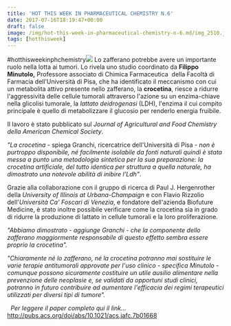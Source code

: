 ```yaml
---
title: 'HOT THIS WEEK IN PHARMACEUTICAL CHEMISTRY N.6'
date: 2017-07-16T18:19:47+00:00
draft: false
image: /img/hot-this-week-in-pharmaceutical-chemistry-n-6.md/img_2510.jpg
tags: [hotthisweek]
---
```


#hotthisweekinphchemistry[![](/img/hot-this-week-in-pharmaceutical-chemistry-n-6.md/img_2510.jpg)](https://silviavernotico.files.wordpress.com/2017/07/img_2510.jpg) Lo zafferano potrebbe avere un importante ruolo nella lotta ai tumori. Lo rivela uno studio coordinato da **Filippo Minutolo,** Professore associato di Chimica Farmaceutica  della Facoltà di Farmacia dell’Università di Pisa, che ha identificato il meccanismo con cui un metabolita attivo presente nello zafferano, la **crocetina**, riesce a ridurre l'aggressività delle cellule tumorali attraverso l'azione su un enzima-chiave nella glicolisi tumorale, la _lattato deidrogenasi_ (LDH), l'enzima il cui compito principale è quello di metabolizzare il glucosio per renderlo energia fruibile.

Il lavoro è stato pubblicato sul _Journal of Agricultural and Food Chemistry della American Chemical Society_.

_"La crocetina_ \- spiega Granchi, ricercatrice dell'Università di Pisa - _non è purtroppo disponibile, né facilmente isolabile da fonti naturali quindi è stata messa a punto una metodologia sintetica per la sua preparazione: la crocetina artificiale, del tutto identica per struttura a quella naturale, ha dimostrato una notevole abilità di inibire l'Ldh"_.

Grazie alla collaborazione con il gruppo di ricerca di Paul J. Hergenrother della _University of Illinois at Urbana-Champaign_ e con Flavio Rizzolio dell'_Università Ca' Foscari di Venezia_, e fondatore dell'azienda Biofuture Medicine, è stato inoltre possibile verificare come la crocetina sia in grado di ridurre la produzione di lattato in cellule tumorali e la loro proliferazione.

_"Abbiamo dimostrato - aggiunge Granchi - che la componente dello zafferano maggiormente responsabile di questo effetto sembra essere proprio la crocetina"._

_"Chiaramente né lo zafferano, né la crocetina potranno mai sostituire le varie terapie antitumorali approvate per l'uso clinico - specifica Minutolo - comunque possono sicuramente costituire un utile ausilio alimentare nella prevenzione delle neoplasie e, se validati da opportuni studi clinici, potranno in futuro contribuire ad aumentare l'efficacia dei regimi terapeutici utilizzati per diversi tipi di tumore"._

  _Per leggere il paper completo qui il link…_ http://pubs.acs.org/doi/abs/10.1021/acs.jafc.7b01668